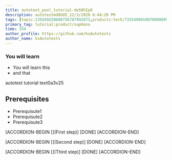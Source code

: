 ```yaml
---
title: autotest_pool_tutorial-de58hIp0
description: autotestmd8UU5_12/3/2020 6:44:20 PM
tags: [topic:139269250608756787992873,products:tech/73554900100700000996,tutorial:experience/advanced]
primary_tag: tutorial:product/sapHana
time: 354
author_profile: https://github.com/ksAutotests
author_name: ksAutotests
---
```

### You will learn
- You will learn this
- and that

autotest tutorial text0a3v25

## Prerequisites
- Prerequisute1
- Prerequisute2
- Prerequisute3

[ACCORDION-BEGIN [](First step)]
[DONE]
[ACCORDION-END]

[ACCORDION-BEGIN [](Second step)]
[DONE]
[ACCORDION-END]

[ACCORDION-BEGIN [](Third step)]
[DONE]
[ACCORDION-END]

